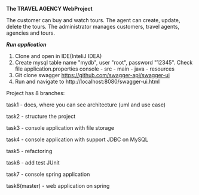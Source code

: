 **The TRAVEL AGENCY WebProject** 

The customer can buy and watch tours. 
The agent can create, update, delete the tours. 
The administrator manages customers, travel agents, agencies and tours.

**_Run application_**
1. Clone and open in IDE(InteliJ IDEA)
2. Create mysql table name "mydb", user "root", password "12345". Check file application.properties console - src - main - java - resources 
3. Git clone swagger https://github.com/swagger-api/swagger-ui 
4. Run and navigate to http://localhost:8080/swagger-ui.html

Project has 8 branches:

task1 - docs, where you can see arсhitecture (uml and use case)

task2 - structure the project

task3 - console application with file storage

task4 - console application with support JDBC on MySQL

task5 - refactoring

task6 - add test JUnit

task7 - console spring application

task8(master) - web application on spring
